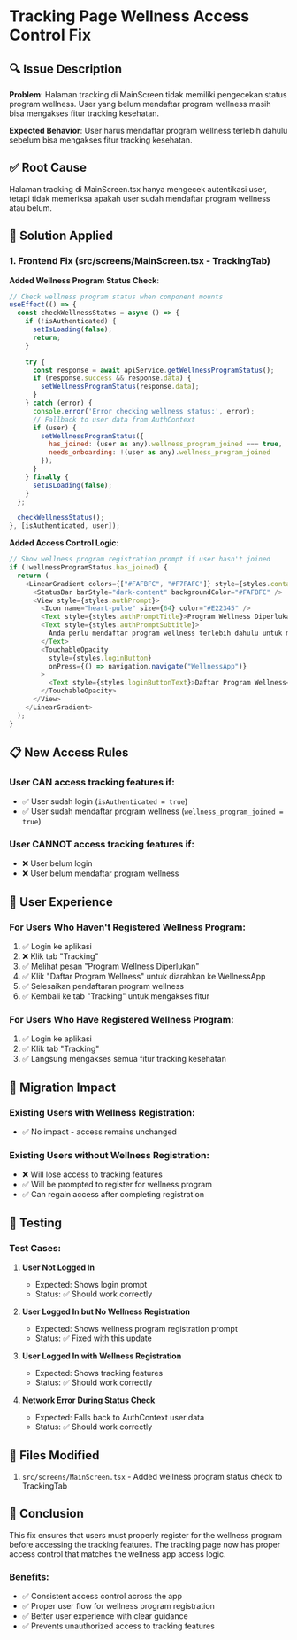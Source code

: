 # Tracking Page Wellness Access Control Fix

## 🔍 **Issue Description**

**Problem**: Halaman tracking di MainScreen tidak memiliki pengecekan status program wellness. User yang belum mendaftar program wellness masih bisa mengakses fitur tracking kesehatan.

**Expected Behavior**: User harus mendaftar program wellness terlebih dahulu sebelum bisa mengakses fitur tracking kesehatan.

## ✅ **Root Cause**

Halaman tracking di MainScreen.tsx hanya mengecek autentikasi user, tetapi tidak memeriksa apakah user sudah mendaftar program wellness atau belum.

## 🔧 **Solution Applied**

### **1. Frontend Fix (src/screens/MainScreen.tsx - TrackingTab)**

**Added Wellness Program Status Check**:
```javascript
// Check wellness program status when component mounts
useEffect(() => {
  const checkWellnessStatus = async () => {
    if (!isAuthenticated) {
      setIsLoading(false);
      return;
    }

    try {
      const response = await apiService.getWellnessProgramStatus();
      if (response.success && response.data) {
        setWellnessProgramStatus(response.data);
      }
    } catch (error) {
      console.error('Error checking wellness status:', error);
      // Fallback to user data from AuthContext
      if (user) {
        setWellnessProgramStatus({
          has_joined: (user as any).wellness_program_joined === true,
          needs_onboarding: !(user as any).wellness_program_joined
        });
      }
    } finally {
      setIsLoading(false);
    }
  };

  checkWellnessStatus();
}, [isAuthenticated, user]);
```

**Added Access Control Logic**:
```javascript
// Show wellness program registration prompt if user hasn't joined
if (!wellnessProgramStatus.has_joined) {
  return (
    <LinearGradient colors={["#FAFBFC", "#F7FAFC"]} style={styles.container}>
      <StatusBar barStyle="dark-content" backgroundColor="#FAFBFC" />
      <View style={styles.authPrompt}>
        <Icon name="heart-pulse" size={64} color="#E22345" />
        <Text style={styles.authPromptTitle}>Program Wellness Diperlukan</Text>
        <Text style={styles.authPromptSubtitle}>
          Anda perlu mendaftar program wellness terlebih dahulu untuk mengakses fitur tracking kesehatan
        </Text>
        <TouchableOpacity
          style={styles.loginButton}
          onPress={() => navigation.navigate("WellnessApp")}
        >
          <Text style={styles.loginButtonText}>Daftar Program Wellness</Text>
        </TouchableOpacity>
      </View>
    </LinearGradient>
  );
}
```

## 📋 **New Access Rules**

### **User CAN access tracking features if:**
- ✅ User sudah login (`isAuthenticated = true`)
- ✅ User sudah mendaftar program wellness (`wellness_program_joined = true`)

### **User CANNOT access tracking features if:**
- ❌ User belum login
- ❌ User belum mendaftar program wellness

## 🎯 **User Experience**

### **For Users Who Haven't Registered Wellness Program:**
1. ✅ Login ke aplikasi
2. ❌ Klik tab "Tracking"
3. ✅ Melihat pesan "Program Wellness Diperlukan"
4. ✅ Klik "Daftar Program Wellness" untuk diarahkan ke WellnessApp
5. ✅ Selesaikan pendaftaran program wellness
6. ✅ Kembali ke tab "Tracking" untuk mengakses fitur

### **For Users Who Have Registered Wellness Program:**
1. ✅ Login ke aplikasi
2. ✅ Klik tab "Tracking"
3. ✅ Langsung mengakses semua fitur tracking kesehatan

## 🔄 **Migration Impact**

### **Existing Users with Wellness Registration:**
- ✅ No impact - access remains unchanged

### **Existing Users without Wellness Registration:**
- ❌ Will lose access to tracking features
- ✅ Will be prompted to register for wellness program
- ✅ Can regain access after completing registration

## 🧪 **Testing**

### **Test Cases:**

1. **User Not Logged In**
   - Expected: Shows login prompt
   - Status: ✅ Should work correctly

2. **User Logged In but No Wellness Registration**
   - Expected: Shows wellness program registration prompt
   - Status: ✅ Fixed with this update

3. **User Logged In with Wellness Registration**
   - Expected: Shows tracking features
   - Status: ✅ Should work correctly

4. **Network Error During Status Check**
   - Expected: Falls back to AuthContext user data
   - Status: ✅ Should work correctly

## 📝 **Files Modified**

1. `src/screens/MainScreen.tsx` - Added wellness program status check to TrackingTab

## 🎯 **Conclusion**

This fix ensures that users must properly register for the wellness program before accessing the tracking features. The tracking page now has proper access control that matches the wellness app access logic.

### **Benefits:**
- ✅ Consistent access control across the app
- ✅ Proper user flow for wellness program registration
- ✅ Better user experience with clear guidance
- ✅ Prevents unauthorized access to tracking features
